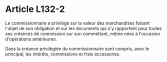 # Article L132-2

Le commissionnaire a privilège sur la valeur des marchandises faisant l'objet de son obligation et sur les documents qui s'y rapportent pour toutes ses créances de commission sur son commettant, même nées à l'occasion d'opérations antérieures.

Dans la créance privilégiée du commissionnaire sont compris, avec le principal, les intérêts, commissions et frais accessoires.
